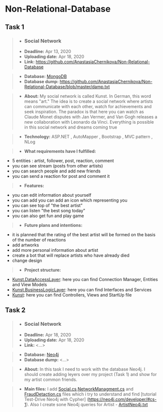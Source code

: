 # Non-Relational-Database
## Task 1
> -  ### Social Network
> -  **Deadline:** Apr 13, 2020
> -  **Uploading date:** Apr 18, 2020
> -  **Link:** <https://github.com/AnastasiaChernikova/Non-Relational-Database>

> -  **Database:** [MongoDB](https://www.mongodb.com/) 
> -  **Database dump:** <https://github.com/AnastasiaChernikova/Non-Relational-Database/blob/master/damp.txt>

> -  **About:** 
My social network is called Kunst.
In German, this word means "art."
The idea is to create a social network where artists can communicate with each other, watch for achievements and seek inspiration.
The paradox is that here you can watch as Claude Monet disputes with Jan Vermer, and Van Gogh releases a new collaboration with Leonardo da Vinci. Everything is possible in this social network and dreams coming true

> - **Technology:**
ASP.NET , AutoMapper , Bootstrap , MVC pattern , NLog

> - **What requirements have I fulfilled:**
- 5 entities : artist, follower, post, reaction, comment
- you can see stream (posts from other artists)
- you can search people and add new friends
- you can send a reaction for post and comment it

> - **Features:**
- you can edit information about yourself
- you can add you can add an icon which representing you
- you can see top of "the best artist" 
- you can listen "the best song today"
- you can also get fun and play game

> - **Future plans and intentions:**
- it is planned that the rating of the best artist will be formed on the basis of the number of reactions
- add artworks
- add more personal information about artist
- create a bot that will replace artists who have already died
- change design

> - **Project structure:**
- [Kunst.DataAccessLayer](https://github.com/AnastasiaChernikova/Non-Relational-Database/tree/master/Kunst.DataAccessLayer): here you can find Connection Manager, Entities and View Models
- [Kunst.BusinessLogicLayer](https://github.com/AnastasiaChernikova/Non-Relational-Database/tree/master/Kunst.BusinessLogicLayer): here you can find Interfaces and Services
- [Kunst](https://github.com/AnastasiaChernikova/Non-Relational-Database/tree/master/Kunst): here you can find Controllers, Views and StartUp file

## Task 2
> -  ### Social Network
> -  **Deadline:** Apr 18, 2020
> -  **Uploading date:** Apr 18, 2020
> -  **Link:** <...>

> -  **Database:** [Neo4j](https://neo4j.com/) 
> -  **Database dump:** <...>

> -  **About:** 
In this task I need to work with the database Neo4j. I should create adding leyers over my project (Task 1) and show for my artist common friends.

> - **Main files:** I add [Social.cs](https://github.com/AnastasiaChernikova/Non-Relational-Database/blob/master/Social.cs),[NetworkManagment.cs](https://github.com/AnastasiaChernikova/Non-Relational-Database/blob/master/NetworkManagment.cs) and [FraudDetaction.cs](https://github.com/AnastasiaChernikova/Non-Relational-Database/blob/master/FraudDetaction.cs) files which i try to understand and find [tutorial Test-Drive Neo4j with Cypher] (https://neo4j.com/developer/#cs-1). Also I create sone Neo4j queries for Artist - [ArtistNeo4j.txt](https://github.com/AnastasiaChernikova/Non-Relational-Database/blob/master/ArtistNeo4j.txt)

